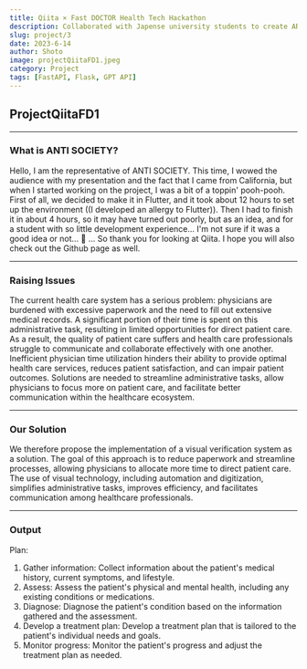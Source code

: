 ```yaml
---
title: Qiita × Fast DOCTOR Health Tech Hackathon
description: Collaborated with Japense university students to create AR App with Flutter that Toyota sponsors. Utilize Luma API and Google Map API for 3D models and map feature
slug: project/3
date: 2023-6-14
author: Shoto
image: projectQiitaFD1.jpeg
category: Project
tags: [FastAPI, Flask, GPT API]
---
```


## ProjectQiitaFD1

---

### What is ANTI SOCIETY?

Hello, I am the representative of ANTI SOCIETY. This time, I wowed the audience with my presentation and the fact that I came from California, but when I started working on the project, I was a bit of a toppin' pooh-pooh. First of all, we decided to make it in Flutter, and it took about 12 hours to set up the environment ((I developed an allergy to Flutter)). Then I had to finish it in about 4 hours, so it may have turned out poorly, but as an idea, and for a student with so little development experience... I'm not sure if it was a good idea or not... 🙇 ... So thank you for looking at Qiita. I hope you will also check out the Github page as well.

---

### Raising Issues

The current health care system has a serious problem: physicians are burdened with excessive paperwork and the need to fill out extensive medical records. A significant portion of their time is spent on this administrative task, resulting in limited opportunities for direct patient care. As a result, the quality of patient care suffers and health care professionals struggle to communicate and collaborate effectively with one another. Inefficient physician time utilization hinders their ability to provide optimal health care services, reduces patient satisfaction, and can impair patient outcomes. Solutions are needed to streamline administrative tasks, allow physicians to focus more on patient care, and facilitate better communication within the healthcare ecosystem.

---

### Our Solution

We therefore propose the implementation of a visual verification system as a solution. The goal of this approach is to reduce paperwork and streamline processes, allowing physicians to allocate more time to direct patient care. The use of visual technology, including automation and digitization, simplifies administrative tasks, improves efficiency, and facilitates communication among healthcare professionals.

---

### Output

Plan:
1. Gather information: Collect information about the patient's medical history, current symptoms, and lifestyle.
2. Assess: Assess the patient's physical and mental health, including any existing conditions or medications.
3. Diagnose: Diagnose the patient's condition based on the information gathered and the assessment.
4. Develop a treatment plan: Develop a treatment plan that is tailored to the patient's individual needs and goals.
5. Monitor progress: Monitor the patient's progress and adjust the treatment plan as needed.

